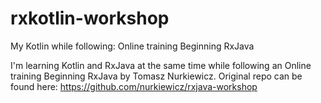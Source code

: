 # rxkotlin-workshop
My Kotlin while following: Online training Beginning RxJava

I'm learning Kotlin and RxJava at the same time while following an Online training Beginning RxJava by Tomasz Nurkiewicz. Original repo can be found here: https://github.com/nurkiewicz/rxjava-workshop
